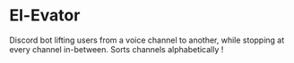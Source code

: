 # El-Evator
Discord bot lifting users from a voice channel to another, while stopping at every channel in-between.
Sorts channels alphabetically !
